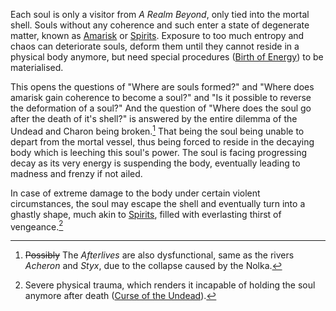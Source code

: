 ---
---

Each soul is only a visitor from *A Realm Beyond*, only tied into the mortal shell.
Souls without any coherence and such enter a state of degenerate matter, known as [Amarisk](Magic%20System\Amarisk.md) or [Spirits](..\..\Groupings\Factions\Spirits.md). Exposure to too much entropy and chaos can deteriorate souls, deform them until they cannot reside in a physical body anymore, but need special procedures ([Birth of Energy](..\..\History\Story%20Snippets\Birth%20of%20Energy.md)) to be materialised. 

This opens the questions of "Where are souls formed?" and "Where does amarisk gain coherence to become a soul?" and "Is it possible to reverse the deformation of a soul?"
And the question of "Where does the soul go after the death of it's shell?" is answered by the entire dilemma of the Undead and Charon being broken.[^2]
That being the soul being unable to depart from the mortal vessel, thus being forced to reside in the decaying body which is leeching this soul's power. 
The soul is facing progressing decay as its very energy is suspending the body, eventually leading to madness and frenzy if not ailed. 

In case of extreme damage to the body under certain violent circumstances, the soul may escape the shell and eventually turn into a ghastly shape, much akin to [Spirits](..\..\Groupings\Factions\Spirits.md), filled with everlasting thirst of vengeance.[^1]

[^1]: Severe physical trauma, which renders it incapable of holding the soul anymore after death ([Curse of the Undead](Curse%20of%20the%20Undead.md)).
    

[^2]: ~~Possibly~~ The *Afterlives* are also dysfunctional, same as the rivers *Acheron* and *Styx*, due to the collapse caused by the Nolka. 
